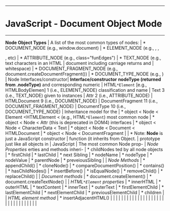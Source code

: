 --------------------------------------------------------------------------------
# JavaScript - Document Object Mode
--------------------------------------------------------------------------------
  **Node Object Types**          | A list of the most common types of nodes:
                             |   * DOCUMENT_NODE (e.g., window.document)
                             |   * ELEMENT_NODE (e.g., <body>, <a>, <p>, etc)
                             |   * ATTRIBUTE_NODE (e.g., class="funEdges")
                             |   * TEXT_NODE (e.g., text characters in an HTML
                             |        document including carriage returns and
                             |        whitespace)
                             |   * DOCUMENT_FRAGMENT_NODE (e.g., document.createDocumentFragment())
                             |   * DOCUMENT_TYPE_NODE (e.g., <!DOCTYPE html>)
                             |
  Node Interfaces/constructor| **Interface/constructor**                    **nodeType (returned from .nodeType)**
  and corresponding numeric  | HTML`*Element` [e.g., HTMLBodyElemen]      1 (i.e., ELEMENT_NODE)
  classification and name    | Text                                     3 (i.e., TEXT_NODE)
  given to instances         | Attr                                     2 (i.e., ATTRIBUTE_NODE)
                             | HTMLDocument                             9 (i.e., DOCUMENT_NODE)
                             | DocumentFragment                         11 (i.e., DOCUMENT_FRAGMENT_NODE)
                             | DocumentType                             10 (i.e., DOCUMENT_TYPE_NODE)
                             |
  Inheritance model for the  | * object < Node < Element <HTMLElement < (e.g., HTML`*Element`)
  most common node           | * object < Node < Attr (this is deprecated in DOM4)
  interfaces                 | * object < Node < CharacterData < Text
                             | * object < Node < Document < HTMLDocument
                             | * object < Node < DocumentFragment
                             |
                             | * Note: **Node** is just a JavaScript constructor
                             |         function (it inherits from Object.
                             |         prototype just like all objects in
                             |         JavaScript
                             |
  The most common Node prop- | *Node Properties*
  erties and methods inheri- |    * childNodes
  ted by all node objects    |    * firstChild
                             |    * lastChild
                             |    * next Sibling
                             |    * nodeName
                             |    * nodeType
                             |    * nodeValue
                             |    * parentNode
                             |    * preveiousSibling
                             |
                             | *Node Methods*
                             |    * appendChild()
                             |    * cloneNode()
                             |    * compareDocumentPosition()
                             |    * contains()
                             |    * hasChildNodes()
                             |    * insertBefore()
                             |    * isEqualNode()
                             |    * removeChild()
                             |    * replaceChild()
                             |
                             | *Document methods*
                             |    * document.createElement()
                             |    * document.createTextNode()
                             |
                             | *HTML`*Element` properties*
                             |    * innerHTML
                             |    * outerHTML
                             |    * textContent
                             |    * innerText
                             |    * outerText
                             |    * firstElementChild
                             |    * lastElementChild
                             |    * nextElementChild
                             |    * previousElementChild
                             |    * children
                             |
                             | *HTML element method*
                             |    * insertAdjacentHTML()
                             |
                             |
                             |
                             |
                             |
                             |
                             |
                             |
                             |
                             |
                             |
                             |
                             |
                             |
                             |
                             |
                             |
                             |
                             |
                             |
                             |
                             |
                             |
                             |
                             |
                             |
                             |
                             |
                             |
                             |
                             |
                             |
